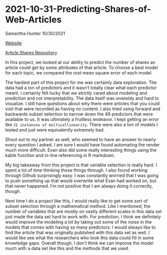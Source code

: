 2021-10-31-Predicting-Shares-of-Web-Articles
================
Samantha Hunter
10/30/2021

[Website](https://sammhunter.github.io/558_Project2/)

[Article Shares Repository](https://github.com/SammHunter/558_Project2)

In this project, we looked at our ability to predict the number of
shares an article could get by some attributes of that article. To
choose a best model for each topic, we compared the root mean square
error of each model.

The hardest part of this project for me was certainly data exploration.
The data had a ton of predictors and it wasn’t totally clear what each
predictor meant. I certainly felt lucky that we strictly cared about
modeling and prediction and not interpretability. The data itself was
unwieldy and hard to visualize. I still have questions about why there
were articles that you could visit that were recorded as having no
content. I also tried using forward and backwards subset selection to
narrow down the 49 predictors that were available to us. It was
ultimately a fruitless endeavor. I kept getting an error like
`31 instances of multicollinearity`. There were also a ton of models I
tested and just were equivalently extremely bad.

Shout out to my partner as well, who seemed to have an answer to nearly
every question I asked. I am sure I would have found automating the
render much more difficult. Evan also did some really interesting things
using the kable function and in-line referencing in R markdown.

My big takeaway from this project is that variable selection is really
hard. I spent a lot of time thinking those things through. I also found
working through Github surprisingly easy. I was constantly worried that
I was going to push something up that would overwrite what Evan had
worked on, but that never happened. I’m not positive that I am always
doing it correctly, though.

Next time I do a project like this, I would really like to get some sort
of subset selection through a mathematical method. Like I mentioned, the
number of variables that are mostly on vastly different scales in this
data set just made the data set hard to work with. For prediction, I
think we definitely would improve the modeling a lot by taking out some
of the noise in the models that comes with having so many predictors. I
would always like to find the article that was originally published with
this data set as well. I would like see what the researchers who took
this data could fill in some knowledge gaps. Overall though, I don’t
think we can improve the model much with a data set like this and the
methods that we used.

